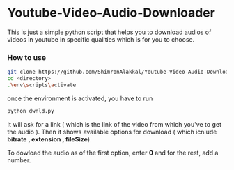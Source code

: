 # Youtube-Video-Audio-Downloader

This is just a simple python script that helps you to download audios of videos in youtube in specific qualities which is for you to choose.

### How to use
```bash
git clone https://github.com/ShimronAlakkal/Youtube-Video-Audio-Downloader/
cd <directory>
.\env\scripts\activate
```

once the environment is activated, you have to run 
```bash
python dwnld.py
```

It will ask for a link ( which is the link of the video from which you've to get the audio ).
Then it shows available options for download ( which icnlude **bitrate , extension , fileSize**)

To dowload the audio as of the first option, enter **0** and for the rest, add a number.
